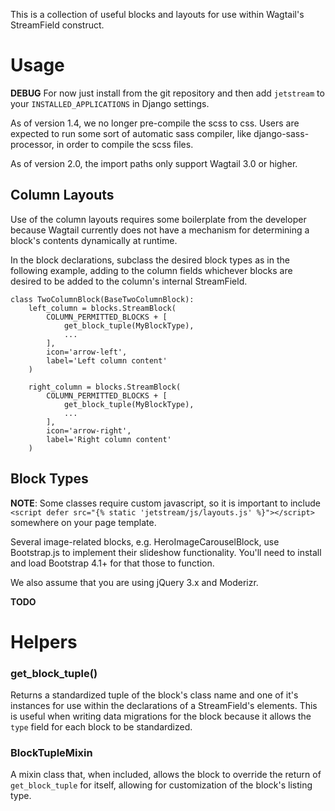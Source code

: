 This is a collection of useful blocks and layouts for use within Wagtail's StreamField construct.


# Usage

**DEBUG** For now just install from the git repository and then add `jetstream` to your `INSTALLED_APPLICATIONS` in Django settings.

As of version 1.4, we no longer pre-compile the scss to css. Users are expected to run some sort of automatic sass compiler, like django-sass-processor, in order to compile the scss files.

As of version 2.0, the import paths only support Wagtail 3.0 or higher.

## Column Layouts

Use of the column layouts requires some boilerplate from the developer because Wagtail currently does not have a mechanism for determining a block's contents dynamically at runtime.

In the block declarations, subclass the desired block types as in the following example, adding to the column fields whichever blocks are desired to be added to the column's internal StreamField.


```
class TwoColumnBlock(BaseTwoColumnBlock):
    left_column = blocks.StreamBlock(
        COLUMN_PERMITTED_BLOCKS + [
            get_block_tuple(MyBlockType),
            ...
        ],
        icon='arrow-left',
        label='Left column content'
    )

    right_column = blocks.StreamBlock(
        COLUMN_PERMITTED_BLOCKS + [
            get_block_tuple(MyBlockType),
            ...
        ],
        icon='arrow-right',
        label='Right column content'
    )

```

## Block Types

**NOTE**: Some classes require custom javascript, so it is important to include `<script defer src="{% static 'jetstream/js/layouts.js' %}"></script>` somewhere on your page template.

Several image-related blocks, e.g. HeroImageCarouselBlock, use Bootstrap.js to implement their slideshow functionality. You'll need to install and load Bootstrap 4.1+ for that those to function.

We also assume that you are using jQuery 3.x and Moderizr.

**TODO**


# Helpers

### get_block_tuple()

Returns a standardized tuple of the block's class name and one of it's instances for use within the declarations of a StreamField's elements. This is useful when writing data migrations for the block because it allows the `type` field for each block to be standardized.

### BlockTupleMixin

A mixin class that, when included, allows the block to override the return of `get_block_tuple` for itself, allowing for customization of the block's listing type.
